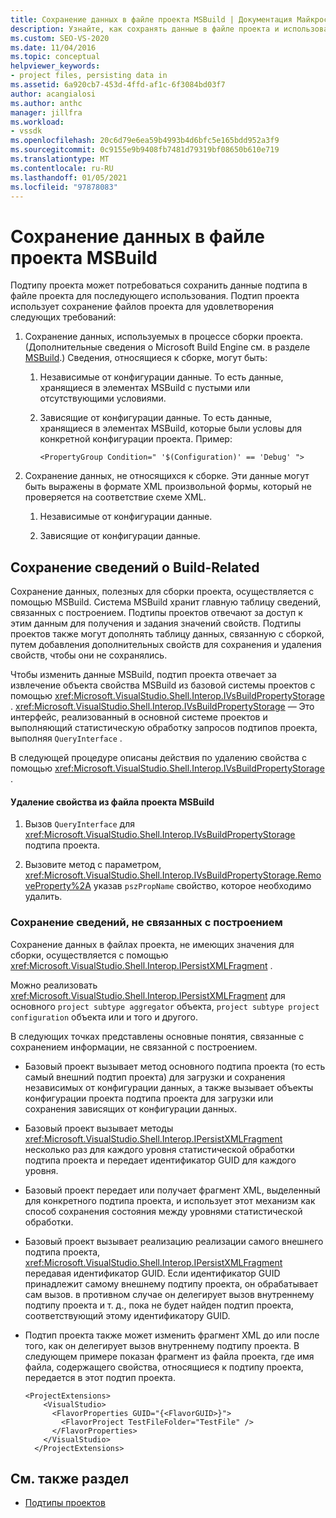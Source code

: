 ```yaml
---
title: Сохранение данных в файле проекта MSBuild | Документация Майкрософт
description: Узнайте, как сохранять данные в файле проекта и использовать Иперсистксмлфрагмент для сохранения данных в файле проекта на уровнях статистической обработки подтипа проекта.
ms.custom: SEO-VS-2020
ms.date: 11/04/2016
ms.topic: conceptual
helpviewer_keywords:
- project files, persisting data in
ms.assetid: 6a920cb7-453d-4ffd-af1c-6f3084bd03f7
author: acangialosi
ms.author: anthc
manager: jillfra
ms.workload:
- vssdk
ms.openlocfilehash: 20c6d79e6ea59b4993b4d6bfc5e165bdd952a3f9
ms.sourcegitcommit: 0c9155e9b9408fb7481d79319bf08650b610e719
ms.translationtype: MT
ms.contentlocale: ru-RU
ms.lasthandoff: 01/05/2021
ms.locfileid: "97878083"
---
```

# <a name="persisting-data-in-the-msbuild-project-file"></a>Сохранение данных в файле проекта MSBuild
Подтипу проекта может потребоваться сохранить данные подтипа в файле проекта для последующего использования. Подтип проекта использует сохранение файлов проекта для удовлетворения следующих требований:

1. Сохранение данных, используемых в процессе сборки проекта. (Дополнительные сведения о Microsoft Build Engine см. в разделе [MSBuild](../../msbuild/msbuild.md).) Сведения, относящиеся к сборке, могут быть:

    1. Независимые от конфигурации данные. То есть данные, хранящиеся в элементах MSBuild с пустыми или отсутствующими условиями.

    2. Зависящие от конфигурации данные. То есть данные, хранящиеся в элементах MSBuild, которые были условы для конкретной конфигурации проекта. Пример:

        ```
        <PropertyGroup Condition=" '$(Configuration)' == 'Debug' ">
        ```

2. Сохранение данных, не относящихся к сборке. Эти данные могут быть выражены в формате XML произвольной формы, который не проверяется на соответствие схеме XML.

    1. Независимые от конфигурации данные.

    2. Зависящие от конфигурации данные.

## <a name="persisting-build-related-information"></a>Сохранение сведений о Build-Related
 Сохранение данных, полезных для сборки проекта, осуществляется с помощью MSBuild. Система MSBuild хранит главную таблицу сведений, связанных с построением. Подтипы проектов отвечают за доступ к этим данным для получения и задания значений свойств. Подтипы проектов также могут дополнять таблицу данных, связанную с сборкой, путем добавления дополнительных свойств для сохранения и удаления свойств, чтобы они не сохранялись.

 Чтобы изменить данные MSBuild, подтип проекта отвечает за извлечение объекта свойства MSBuild из базовой системы проектов с помощью <xref:Microsoft.VisualStudio.Shell.Interop.IVsBuildPropertyStorage> . <xref:Microsoft.VisualStudio.Shell.Interop.IVsBuildPropertyStorage> — Это интерфейс, реализованный в основной системе проектов и выполняющий статистическую обработку запросов подтипов проекта, выполняя `QueryInterface` .

 В следующей процедуре описаны действия по удалению свойства с помощью <xref:Microsoft.VisualStudio.Shell.Interop.IVsBuildPropertyStorage> .

#### <a name="to-remove-a-property-from-an-msbuild-project-file"></a>Удаление свойства из файла проекта MSBuild

1. Вызов `QueryInterface` для <xref:Microsoft.VisualStudio.Shell.Interop.IVsBuildPropertyStorage> подтипа проекта.

2. Вызовите метод с параметром, <xref:Microsoft.VisualStudio.Shell.Interop.IVsBuildPropertyStorage.RemoveProperty%2A> указав `pszPropName` свойство, которое необходимо удалить.

### <a name="persisting-non-build-related-information"></a>Сохранение сведений, не связанных с построением
 Сохранение данных в файлах проекта, не имеющих значения для сборки, осуществляется с помощью <xref:Microsoft.VisualStudio.Shell.Interop.IPersistXMLFragment> .

 Можно реализовать <xref:Microsoft.VisualStudio.Shell.Interop.IPersistXMLFragment> для основного `project subtype aggregator` объекта, `project subtype project configuration` объекта или и того и другого.

 В следующих точках представлены основные понятия, связанные с сохранением информации, не связанной с построением.

- Базовый проект вызывает метод основного подтипа проекта (то есть самый внешний подтип проекта) для загрузки и сохранения независимых от конфигурации данных, а также вызывает объекты конфигурации проекта подтипа проекта для загрузки или сохранения зависящих от конфигурации данных.

- Базовый проект вызывает методы <xref:Microsoft.VisualStudio.Shell.Interop.IPersistXMLFragment> несколько раз для каждого уровня статистической обработки подтипа проекта и передает идентификатор GUID для каждого уровня.

- Базовый проект передает или получает фрагмент XML, выделенный для конкретного подтипа проекта, и использует этот механизм как способ сохранения состояния между уровнями статистической обработки.

- Базовый проект вызывает реализацию реализации самого внешнего подтипа проекта, <xref:Microsoft.VisualStudio.Shell.Interop.IPersistXMLFragment> передавая идентификатор GUID. Если идентификатор GUID принадлежит самому внешнему подтипу проекта, он обрабатывает сам вызов. в противном случае он делегирует вызов внутреннему подтипу проекта и т. д., пока не будет найден подтип проекта, соответствующий этому идентификатору GUID.

- Подтип проекта также может изменить фрагмент XML до или после того, как он делегирует вызов внутреннему подтипу проекта. В следующем примере показан фрагмент из файла проекта, где имя файла, содержащего свойства, относящиеся к подтипу проекта, передается в этот подтип проекта.

    ```
    <ProjectExtensions>
        <VisualStudio>
          <FlavorProperties GUID="{<FlavorGUID>}">
            <FlavorProject TestFileFolder="TestFile" />
          </FlavorProperties>
        </VisualStudio>
      </ProjectExtensions>
    ```

## <a name="see-also"></a>См. также раздел
- [Подтипы проектов](../../extensibility/internals/project-subtypes.md)
